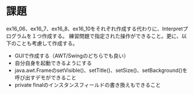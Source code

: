 
課題
========

ex16\_06、ex16\_7、ex16\_8、ex16\_10をそれぞれ作成する代わりに、Interpretプログラムを１つ作成する。
練習問題で指定された操作ができること。更に、以下のことも考慮して作成する。

* GUIで作成する（AWT/Swingのどちらでも良い）
* 自分自身を起動できるようにする
* java.awt.FrameのsetVisible()、setTitle()、setSize()、setBackground()を呼び出すデモができること
* private finalのインスタンスフィールドの書き換えもできること

